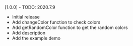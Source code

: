[1.0.0] - TODO: 2020.7.9
- Initial release
- Add changeColor function to check colors 
- Add getRandomColor function to get the random colors 
- Add description
- Add the example demo 
